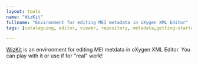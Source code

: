 ```yaml
---
layout: tools
name: "WizKit"
fullname: "Environment for editing MEI metadata in oXygen XML Editor"
tags: [cataloguing, editor, viewer, repository, metadata,getting-started]

---
```


[WizKit](https://github.com/acdh-oeaw/WizKit) is an environment for editing MEI metdata in oXygen XML Editor. You can play with it or use if for "real" work!
